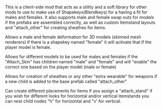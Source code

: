 This is a client-side mod that acts as a utility and a soft library for other mods to use to make use of Shapekeys(Blendkeys) for a having a fit for males and females. It also supports male and female swap outs for models if the prefabs are assembled correctly, as well as custom Itemstand layouts and "attach_other" for creating sheathes for items. 


Allows a male and female deformation for 3D models (skinned mesh renderers) if there is a shapekey named "female" it will activate that if the player model is female.

Allows for different models to be used for males and females if the "Attach_Skin" has children named "male" and "female" and will "enable" the correct one based on the player model (male or female)

Allows for creation of sheathes or any other "extra wearable" for weapons if a new child is added to the base prefab called "attach_other"

Can create different placements for items if you assign a "attach_stand" if you wish for different looks for horizontal and/or vertical itemstands you can nest child nodes "h" for horizontal and "v' for vertical.